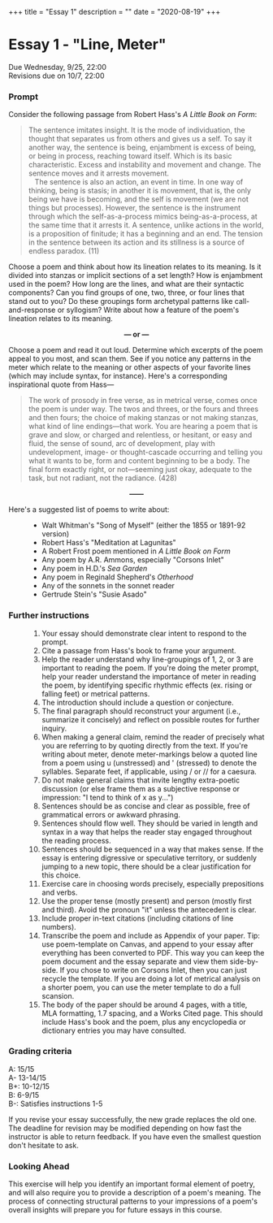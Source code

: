 +++
title = "Essay 1"
description = ""
date = "2020-08-19"
+++

<div class="essay">

# Essay 1 - "Line, Meter"

Due Wednesday, 9/25, 22:00  
Revisions due on 10/7, 22:00

### Prompt
Consider the following passage from Robert Hass's *A Little Book on Form*:

> The sentence imitates insight. It is the mode of individuation, the thought that separates us from others and gives us a self. To say it another way, the sentence is being, enjambment is excess of being, or being in process, reaching toward itself. Which is its basic characteristic. Excess and instability and movement and change. The sentence moves and it arrests movement.<br> &nbsp; &nbsp;The sentence is also an action, an event in time. In one way of thinking, being is stasis; in another it is movement, that is, the only being we have is becoming, and the self is movement (we are not things but processes). However, the sentence is the instrument through which the self-as-a-process mimics being-as-a-process, at the same time that it arrests it. A sentence, unlike actions in the world, is a proposition of finitude; it has a beginning and an end. The tension in the sentence between its action and its stillness is a source of endless paradox. (11)

Choose a poem and think about how its lineation relates to its meaning. Is it divided into stanzas or implicit sections of a set length? How is enjambment used in the poem? How long are the lines, and what are their syntactic components? Can you find groups of one, two, three, or four lines that stand out to you? Do these groupings form archetypal patterns like call-and-response or syllogism? Write about how a feature of the poem's lineation relates to its meaning.

<div style="text-align: center; font-weight: bold">— or —</div>

Choose a poem and read it out loud. Determine which excerpts of the poem appeal to you most, and scan them. See if you notice any patterns in the meter which relate to the meaning or other aspects of your favorite lines (which may include syntax, for instance). Here's a corresponding inspirational quote from Hass—

> The work of prosody in free verse, as in metrical verse, comes once the poem is under way. The twos and threes, or the fours and threes and then fours; the choice of making stanzas or not making stanzas, what kind of line endings—that work. You are hearing a poem that is grave and slow, or charged and relentless, or hesitant, or easy and fluid, the sense of sound, arc of development, play with undevelopment, image- or thought-cascade occurring and telling you what it wants to be, form and content beginning to be a body. The final form exactly right, or not—seeming just okay, adequate to the task, but not radiant, not the radiance. (428)

<div style="text-align: center; font-weight: bold">——</div>

Here's a suggested list of poems to write about:
<ul style="margin-left:3em">
<li> Walt Whitman's "Song of Myself" (either the 1855 or 1891-92 version)
<li> Robert Hass's "Meditation at Lagunitas"
<li> A Robert Frost poem mentioned in <i>A Little Book on Form</i>
<li> Any poem by A.R. Ammons, especially "Corsons Inlet"
<li> Any poem in H.D.'s <i>Sea Garden</i>
<li> Any poem in Reginald Shepherd's <i>Otherhood</i>
<li> Any of the sonnets in the sonnet reader
<li> Gertrude Stein's "Susie Asado"
</ul>

### Further instructions

<ol style="margin-left:3em">
<li> Your essay should demonstrate clear intent to respond to the prompt.
<li> Cite a passage from Hass's book to frame your argument.
<li> Help the reader understand why line-groupings of 1, 2, or 3 are important to reading the poem. If you're doing the meter prompt, help your reader understand the importance of meter in reading the poem, by identifying specific rhythmic effects (ex. rising or falling feet) or metrical patterns.
<li> The introduction should include a question or conjecture.
<li> The final paragraph should reconstruct your argument (i.e., summarize it concisely) and reflect on possible routes for further inquiry.
<li> When making a general claim, remind the reader of precisely what you are referring to by quoting directly from the text. If you're writing about meter, denote meter-markings below a quoted line from a poem using u (unstressed) and ' (stressed) to denote the syllables. Separate feet, if applicable, using / or // for a caesura.
<li> Do not make general claims that invite lengthy extra-poetic discussion (or else frame them as a subjective response or impression: "I tend to think of x as y...")
<li> Sentences should be as concise and clear as possible, free of grammatical errors or awkward phrasing.
<li> Sentences should flow well. They should be varied in length and syntax in a way that helps the reader stay engaged throughout the reading process.
<li> Sentences should be sequenced in a way that makes sense. If the essay is entering digressive or speculative territory, or suddenly jumping to a new topic, there should be a clear justification for this choice.
<li> Exercise care in choosing words precisely, especially prepositions and verbs.
<li> Use the proper tense (mostly present) and person (mostly first and third). Avoid the pronoun "it" unless the antecedent is clear.
<li> Include proper in-text citations (including citations of line numbers).
<li> Transcribe the poem and include as Appendix of your paper. Tip: use poem-template on Canvas, and append to your essay after everything has been converted to PDF. This way you can keep the poem document and the essay separate and view them side-by-side. If you chose to write on Corsons Inlet, then you can just recycle the template. If you are doing a lot of metrical analysis on a shorter poem, you can use the meter template to do a full scansion.
<li> The body of the paper should be around 4 pages, with a title, MLA formatting, 1.7 spacing, and a Works Cited page. This should include Hass's book and the poem, plus any encyclopedia or dictionary entries you may have consulted.
</ol>

### Grading criteria

A: 15/15  
A- 13-14/15  
B+: 10-12/15  
B: 6-9/15  
B-: Satisfies instructions 1-5

If you revise your essay successfully, the new grade replaces the old one. The deadline for revision may be modified depending on how fast the instructor is able to return feedback. If you have even the smallest question don't hesitate to ask.


### Looking Ahead
This exercise will help you identify an important formal element of poetry, and will also require you to provide a description of a poem's meaning. The process of connecting structural patterns to your impressions of a poem's overall insights will prepare you for future essays in this course.

</div>
